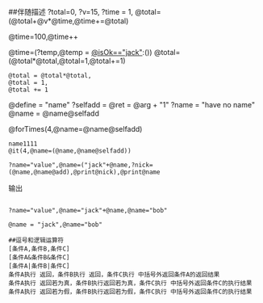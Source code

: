 ##伴随描述
?total=0,
?v=15,
?time = 1,
@total=(@total+@v*@time,@time+=@total)

@time=100,@time++

@time=(?temp,@temp = [@isOk=="jack"]({}):())
@total=(@total*@total,@total=1,@total+=1)

```
@total = @total*@total,
@total = 1,
@total += 1
```
@define = "name"
?selfadd = @ret = @arg + "1"
?name = "have no name"
@name = @name@selfadd

@forTimes(4,@name=@name@selfadd)
```
name1111
@it(4,@name=(@name,@name@selfadd))

?name="value",@name=("jack"+@name,?nick=(@name,@name@add),@print@nick),@print@name
```
输出
```

?name="value",@name="jack"+@name,@name="bob"

@name = "jack",@name="bob"

##逗号和逻辑运算符
[条件A,条件B,条件C]
[条件A&条件B&条件C]
[条件A|条件B|条件C]
条件A执行 返回，条件B执行 返回，条件C执行 中括号外返回条件A的返回结果
条件A执行 返回若为真，条件B执行返回若为真，条件C执行 中括号外返回条件C的执行结果
条件A执行 返回若为假，条件B执行返回若为假，条件C执行 中括号外返回条件C的执行结果

